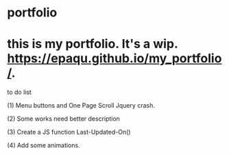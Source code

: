 # portfolio
this is my portfolio. It's a wip.
https://epaqu.github.io/my_portfolio/.
=======================================

 to do list

(1) Menu buttons and One Page Scroll Jquery crash.

(2) Some works need better description

(3) Create a JS function Last-Updated-On()

(4) Add some animations.
